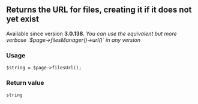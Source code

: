 Returns the URL for files, creating it if it does not yet exist
---------------------------------------------------------------

Available since version **3.0.138**. _You can use the equivalent but more verbose \`$page->filesManager()->url()\` in any version_

### Usage

    $string = $page->filesUrl();

### Return value

`string`

